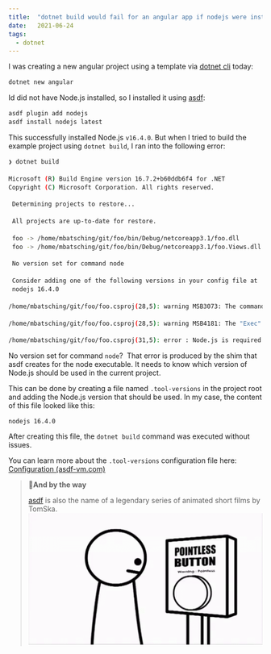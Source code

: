 ```yaml
---
title:  "dotnet build would fail for an angular app if nodejs were installed using asdf"
date:   2021-06-24
tags:
  - dotnet
---
```


I was creating a new angular project using a template via [dotnet cli](https://docs.microsoft.com/en-us/dotnet/core/tools/) today:

```bash
dotnet new angular
```
 
Id did not have Node.js installed, so I installed it using [asdf](https://asdf-vm.com/): 

```bash
asdf plugin add nodejs
asdf install nodejs latest
```

This successfully installed Node.js `v16.4.0`. But when I tried to build the example project using `dotnet build`, I ran into the following error:

```bash
❯ dotnet build

Microsoft (R) Build Engine version 16.7.2+b60ddb6f4 for .NET
Copyright (C) Microsoft Corporation. All rights reserved. 

 Determining projects to restore...

 All projects are up-to-date for restore.

 foo -> /home/mbatsching/git/foo/bin/Debug/netcoreapp3.1/foo.dll
 foo -> /home/mbatsching/git/foo/bin/Debug/netcoreapp3.1/foo.Views.dll

 No version set for command node

 Consider adding one of the following versions in your config file at
 nodejs 16.4.0

/home/mbatsching/git/foo/foo.csproj(28,5): warning MSB3073: The command "node --version" exited with code 126.

/home/mbatsching/git/foo/foo.csproj(28,5): warning MSB4181: The "Exec" task returned false but did not log an error.

/home/mbatsching/git/foo/foo.csproj(31,5): error : Node.js is required to build and run this project. To continue, please install Node.js from https://nodejs.org/, and then restart your command prompt or IDE.
```

No version set for command `node`?  That error is produced by the shim that asdf creates for the node executable. It needs to know which version of Node.js should be used in the current project.

This can be done by creating a file named `.tool-versions` in the project root and adding the Node.js version that should be used. In my case, the content of this file looked like this:

```text
nodejs 16.4.0
```

After creating this file, the `dotnet build` command was executed without issues.

You can learn more about the `.tool-versions` configuration file here: [Configuration (asdf-vm.com)](https://asdf-vm.com/#/core-configuration?id=tool-versions)

> 🧐**And by the way**
> 
> [asdf](https://www.youtube.com/watch?v=kcNpBNpvyc4&t=258s&ab_channel=TomSkaTomSkaVerified) is also the name of a legendary series of animated short films by TomSka.
> ![asdf pointless](/static/asdf.gif)